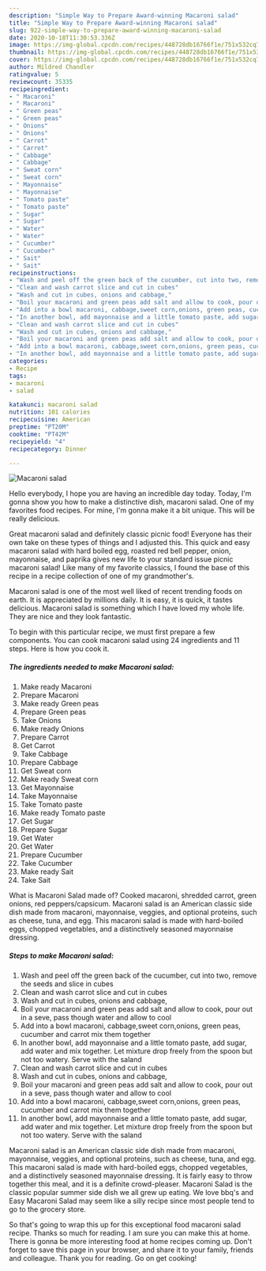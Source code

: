 ```yaml
---
description: "Simple Way to Prepare Award-winning Macaroni salad"
title: "Simple Way to Prepare Award-winning Macaroni salad"
slug: 922-simple-way-to-prepare-award-winning-macaroni-salad
date: 2020-10-18T11:30:53.336Z
image: https://img-global.cpcdn.com/recipes/448728db16766f1e/751x532cq70/macaroni-salad-recipe-main-photo.jpg
thumbnail: https://img-global.cpcdn.com/recipes/448728db16766f1e/751x532cq70/macaroni-salad-recipe-main-photo.jpg
cover: https://img-global.cpcdn.com/recipes/448728db16766f1e/751x532cq70/macaroni-salad-recipe-main-photo.jpg
author: Mildred Chandler
ratingvalue: 5
reviewcount: 35335
recipeingredient:
- " Macaroni"
- " Macaroni"
- " Green peas"
- " Green peas"
- " Onions"
- " Onions"
- " Carrot"
- " Carrot"
- " Cabbage"
- " Cabbage"
- " Sweat corn"
- " Sweat corn"
- " Mayonnaise"
- " Mayonnaise"
- " Tomato paste"
- " Tomato paste"
- " Sugar"
- " Sugar"
- " Water"
- " Water"
- " Cucumber"
- " Cucumber"
- " Sait"
- " Sait"
recipeinstructions:
- "Wash and peel off the green back of the cucumber, cut into two, remove the seeds and slice in cubes"
- "Clean and wash carrot slice and cut in cubes"
- "Wash and cut in cubes, onions and cabbage,"
- "Boil your macaroni and green peas add salt and allow to cook, pour out in a seve, pass though water and allow to cool"
- "Add into a bowl macaroni, cabbage,sweet corn,onions, green peas, cucumber and carrot mix them together"
- "In another bowl, add mayonnaise and a little tomato paste, add sugar, add water and mix together. Let mixture drop freely from the spoon but not too watery. Serve with the saland"
- "Clean and wash carrot slice and cut in cubes"
- "Wash and cut in cubes, onions and cabbage,"
- "Boil your macaroni and green peas add salt and allow to cook, pour out in a seve, pass though water and allow to cool"
- "Add into a bowl macaroni, cabbage,sweet corn,onions, green peas, cucumber and carrot mix them together"
- "In another bowl, add mayonnaise and a little tomato paste, add sugar, add water and mix together. Let mixture drop freely from the spoon but not too watery. Serve with the saland"
categories:
- Recipe
tags:
- macaroni
- salad

katakunci: macaroni salad 
nutrition: 101 calories
recipecuisine: American
preptime: "PT20M"
cooktime: "PT42M"
recipeyield: "4"
recipecategory: Dinner

---
```



![Macaroni salad](https://img-global.cpcdn.com/recipes/448728db16766f1e/751x532cq70/macaroni-salad-recipe-main-photo.jpg)

Hello everybody, I hope you are having an incredible day today. Today, I'm gonna show you how to make a distinctive dish, macaroni salad. One of my favorites food recipes. For mine, I'm gonna make it a bit unique. This will be really delicious.

Great macaroni salad and definitely classic picnic food! Everyone has their own take on these types of things and I adjusted this. This quick and easy macaroni salad with hard boiled egg, roasted red bell pepper, onion, mayonnaise, and paprika gives new life to your standard issue picnic macaroni salad! Like many of my favorite classics, I found the base of this recipe in a recipe collection of one of my grandmother&#39;s.

Macaroni salad is one of the most well liked of recent trending foods on earth. It is appreciated by millions daily. It is easy, it is quick, it tastes delicious. Macaroni salad is something which I have loved my whole life. They are nice and they look fantastic.


To begin with this particular recipe, we must first prepare a few components. You can cook macaroni salad using 24 ingredients and 11 steps. Here is how you cook it.

<!--inarticleads1-->

##### The ingredients needed to make Macaroni salad:

1. Make ready  Macaroni
1. Prepare  Macaroni
1. Make ready  Green peas
1. Prepare  Green peas
1. Take  Onions
1. Make ready  Onions
1. Prepare  Carrot
1. Get  Carrot
1. Take  Cabbage
1. Prepare  Cabbage
1. Get  Sweat corn
1. Make ready  Sweat corn
1. Get  Mayonnaise
1. Take  Mayonnaise
1. Take  Tomato paste
1. Make ready  Tomato paste
1. Get  Sugar
1. Prepare  Sugar
1. Get  Water
1. Get  Water
1. Prepare  Cucumber
1. Take  Cucumber
1. Make ready  Sait
1. Take  Sait


What is Macaroni Salad made of? Cooked macaroni, shredded carrot, green onions, red peppers/capsicum. Macaroni salad is an American classic side dish made from macaroni, mayonnaise, veggies, and optional proteins, such as cheese, tuna, and egg. This macaroni salad is made with hard-boiled eggs, chopped vegetables, and a distinctively seasoned mayonnaise dressing. 

<!--inarticleads2-->

##### Steps to make Macaroni salad:

1. Wash and peel off the green back of the cucumber, cut into two, remove the seeds and slice in cubes
1. Clean and wash carrot slice and cut in cubes
1. Wash and cut in cubes, onions and cabbage,
1. Boil your macaroni and green peas add salt and allow to cook, pour out in a seve, pass though water and allow to cool
1. Add into a bowl macaroni, cabbage,sweet corn,onions, green peas, cucumber and carrot mix them together
1. In another bowl, add mayonnaise and a little tomato paste, add sugar, add water and mix together. Let mixture drop freely from the spoon but not too watery. Serve with the saland
1. Clean and wash carrot slice and cut in cubes
1. Wash and cut in cubes, onions and cabbage,
1. Boil your macaroni and green peas add salt and allow to cook, pour out in a seve, pass though water and allow to cool
1. Add into a bowl macaroni, cabbage,sweet corn,onions, green peas, cucumber and carrot mix them together
1. In another bowl, add mayonnaise and a little tomato paste, add sugar, add water and mix together. Let mixture drop freely from the spoon but not too watery. Serve with the saland


Macaroni salad is an American classic side dish made from macaroni, mayonnaise, veggies, and optional proteins, such as cheese, tuna, and egg. This macaroni salad is made with hard-boiled eggs, chopped vegetables, and a distinctively seasoned mayonnaise dressing. It is fairly easy to throw together this meal, and it is a definite crowd-pleaser. Macaroni Salad is the classic popular summer side dish we all grew up eating. We love bbq&#39;s and Easy Macaroni Salad may seem like a silly recipe since most people tend to go to the grocery store. 

So that's going to wrap this up for this exceptional food macaroni salad recipe. Thanks so much for reading. I am sure you can make this at home. There is gonna be more interesting food at home recipes coming up. Don't forget to save this page in your browser, and share it to your family, friends and colleague. Thank you for reading. Go on get cooking!
